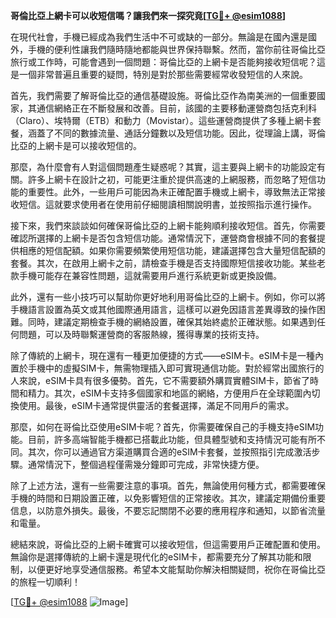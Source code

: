 **哥倫比亞上網卡可以收短信嗎？讓我們來一探究竟[[TG💪+ @esim1088](https://t.me/s/esim1088)]**

在現代社會，手機已經成為我們生活中不可或缺的一部分。無論是在國內還是國外，手機的便利性讓我們隨時隨地都能與世界保持聯繫。然而，當你前往哥倫比亞旅行或工作時，可能會遇到一個問題：哥倫比亞的上網卡是否能夠接收短信呢？這是一個非常普遍且重要的疑問，特別是對於那些需要經常收發短信的人來說。

首先，我們需要了解哥倫比亞的通信基礎設施。哥倫比亞作為南美洲的一個重要國家，其通信網絡正在不斷發展和改善。目前，該國的主要移動運營商包括克利科（Claro）、埃特爾（ETB）和動力（Movistar）。這些運營商提供了多種上網卡套餐，涵蓋了不同的數據流量、通話分鐘數以及短信功能。因此，從理論上講，哥倫比亞的上網卡是可以接收短信的。

那麼，為什麼會有人對這個問題產生疑惑呢？其實，這主要與上網卡的功能設定有關。許多上網卡在設計之初，可能更注重於提供高速的上網服務，而忽略了短信功能的重要性。此外，一些用戶可能因為未正確配置手機或上網卡，導致無法正常接收短信。這就要求使用者在使用前仔細閱讀相關說明書，並按照指示進行操作。

接下來，我們來談談如何確保哥倫比亞的上網卡能夠順利接收短信。首先，你需要確認所選擇的上網卡是否包含短信功能。通常情況下，運營商會根據不同的套餐提供相應的短信配額。如果你需要頻繁使用短信功能，建議選擇包含大量短信配額的套餐。其次，在啟用上網卡之前，請檢查手機是否支持國際短信接收功能。某些老款手機可能存在兼容性問題，這就需要用戶進行系統更新或更換設備。

此外，還有一些小技巧可以幫助你更好地利用哥倫比亞的上網卡。例如，你可以將手機語言設置為英文或其他國際通用語言，這樣可以避免因語言差異導致的操作困難。同時，建議定期檢查手機的網絡設置，確保其始終處於正確狀態。如果遇到任何問題，可以及時聯繫運營商的客服熱線，獲得專業的技術支持。

除了傳統的上網卡，現在還有一種更加便捷的方式——eSIM卡。eSIM卡是一種內置於手機中的虛擬SIM卡，無需物理插入即可實現通信功能。對於經常出國旅行的人來說，eSIM卡具有很多優勢。首先，它不需要額外購買實體SIM卡，節省了時間和精力。其次，eSIM卡支持多個國家和地區的網絡，方便用戶在全球範圍內切換使用。最後，eSIM卡通常提供靈活的套餐選擇，滿足不同用戶的需求。

那麼，如何在哥倫比亞使用eSIM卡呢？首先，你需要確保自己的手機支持eSIM功能。目前，許多高端智能手機都已搭載此功能，但具體型號和支持情況可能有所不同。其次，你可以通過官方渠道購買合適的eSIM卡套餐，並按照指引完成激活步驟。通常情況下，整個過程僅需幾分鐘即可完成，非常快捷方便。

除了上述方法，還有一些需要注意的事項。首先，無論使用何種方式，都需要確保手機的時間和日期設置正確，以免影響短信的正常接收。其次，建議定期備份重要信息，以防意外損失。最後，不要忘記關閉不必要的應用程序和通知，以節省流量和電量。

總結來說，哥倫比亞的上網卡確實可以接收短信，但這需要用戶正確配置和使用。無論你是選擇傳統的上網卡還是現代化的eSIM卡，都需要充分了解其功能和限制，以便更好地享受通信服務。希望本文能幫助你解決相關疑問，祝你在哥倫比亞的旅程一切順利！

[[TG💪+ @esim1088](https://t.me/s/esim1088) ![Image](https://i.postimg.cc/4NQfJmqS/Snipaste-2025-05-13-00-14-12.png)]
